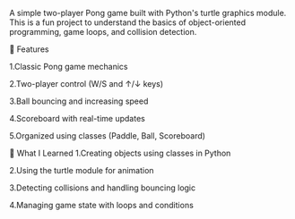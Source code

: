 A simple two-player Pong game built with Python's turtle graphics module. This is a fun project to understand the basics of object-oriented programming, game loops, and collision detection.

🚀 Features

1.Classic Pong game mechanics

2.Two-player control (W/S and ↑/↓ keys)

3.Ball bouncing and increasing speed

4.Scoreboard with real-time updates

5.Organized using classes (Paddle, Ball, Scoreboard)

🧩 What I Learned
1.Creating objects using classes in Python

2.Using the turtle module for animation

3.Detecting collisions and handling bouncing logic

4.Managing game state with loops and conditions
